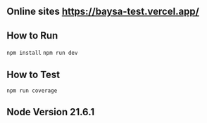 ## Online sites https://baysa-test.vercel.app/

## How to Run

`npm install`
`npm run dev`

## How to Test

`npm run coverage`

## Node Version 21.6.1
